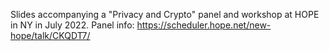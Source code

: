 Slides accompanying a "Privacy and Crypto" panel and workshop at HOPE in NY in July 2022. Panel info: https://scheduler.hope.net/new-hope/talk/CKQDT7/
